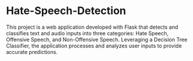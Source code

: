 # Hate-Speech-Detection
This project is a web application developed with Flask that detects and classifies text and audio inputs into three categories: Hate Speech, Offensive Speech, and Non-Offensive Speech. Leveraging a Decision Tree Classifier, the application processes and analyzes user inputs to provide accurate predictions.
